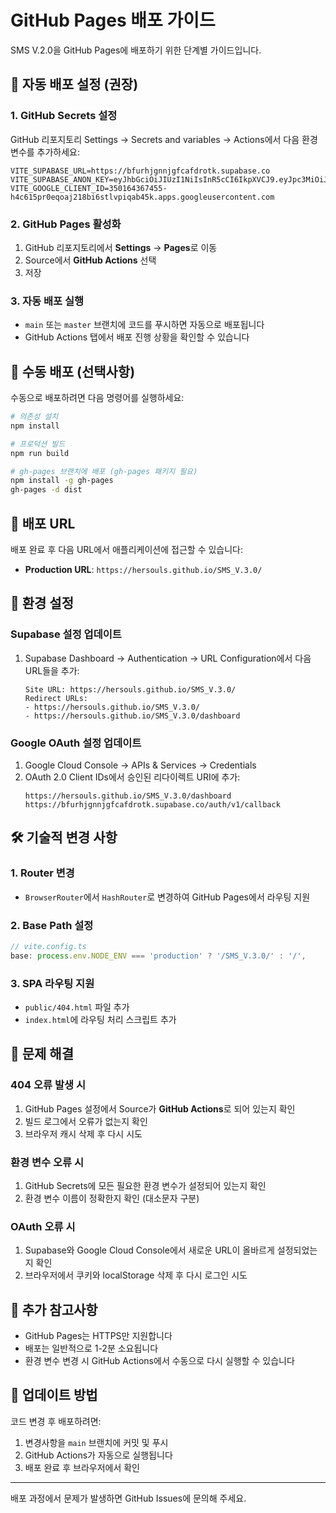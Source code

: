 # GitHub Pages 배포 가이드

SMS V.2.0을 GitHub Pages에 배포하기 위한 단계별 가이드입니다.

## 🚀 자동 배포 설정 (권장)

### 1. GitHub Secrets 설정

GitHub 리포지토리 Settings → Secrets and variables → Actions에서 다음 환경 변수를 추가하세요:

```
VITE_SUPABASE_URL=https://bfurhjgnnjgfcafdrotk.supabase.co
VITE_SUPABASE_ANON_KEY=eyJhbGciOiJIUzI1NiIsInR5cCI6IkpXVCJ9.eyJpc3MiOiJzdXBhYmFzZSIsInJlZiI6ImJmdXJoamdubmpnZmNhZmRyb3RrIiwicm9sZSI6ImFub24iLCJpYXQiOjE3NTM2MDQ4NTIsImV4cCI6MjA2OTE4MDg1Mn0.mxP7V92XRdY8e_7r9GR3B04blukhVf1vu_teRguv20U
VITE_GOOGLE_CLIENT_ID=350164367455-h4c615pr0eqoaj218bi6stlvpiqab45k.apps.googleusercontent.com
```

### 2. GitHub Pages 활성화

1. GitHub 리포지토리에서 **Settings** → **Pages**로 이동
2. Source에서 **GitHub Actions** 선택
3. 저장

### 3. 자동 배포 실행

- `main` 또는 `master` 브랜치에 코드를 푸시하면 자동으로 배포됩니다
- GitHub Actions 탭에서 배포 진행 상황을 확인할 수 있습니다

## 🔧 수동 배포 (선택사항)

수동으로 배포하려면 다음 명령어를 실행하세요:

```bash
# 의존성 설치
npm install

# 프로덕션 빌드
npm run build

# gh-pages 브랜치에 배포 (gh-pages 패키지 필요)
npm install -g gh-pages
gh-pages -d dist
```

## 📍 배포 URL

배포 완료 후 다음 URL에서 애플리케이션에 접근할 수 있습니다:

- **Production URL**: `https://hersouls.github.io/SMS_V.3.0/`

## 🔐 환경 설정

### Supabase 설정 업데이트

1. Supabase Dashboard → Authentication → URL Configuration에서 다음 URL들을 추가:
   ```
   Site URL: https://hersouls.github.io/SMS_V.3.0/
   Redirect URLs:
   - https://hersouls.github.io/SMS_V.3.0/
   - https://hersouls.github.io/SMS_V.3.0/dashboard
   ```

### Google OAuth 설정 업데이트

1. Google Cloud Console → APIs & Services → Credentials
2. OAuth 2.0 Client IDs에서 승인된 리다이렉트 URI에 추가:
   ```
   https://hersouls.github.io/SMS_V.3.0/dashboard
   https://bfurhjgnnjgfcafdrotk.supabase.co/auth/v1/callback
   ```

## 🛠️ 기술적 변경 사항

### 1. Router 변경
- `BrowserRouter`에서 `HashRouter`로 변경하여 GitHub Pages에서 라우팅 지원

### 2. Base Path 설정
```typescript
// vite.config.ts
base: process.env.NODE_ENV === 'production' ? '/SMS_V.3.0/' : '/',
```

### 3. SPA 라우팅 지원
- `public/404.html` 파일 추가
- `index.html`에 라우팅 처리 스크립트 추가

## 🚨 문제 해결

### 404 오류 발생 시
1. GitHub Pages 설정에서 Source가 **GitHub Actions**로 되어 있는지 확인
2. 빌드 로그에서 오류가 없는지 확인
3. 브라우저 캐시 삭제 후 다시 시도

### 환경 변수 오류 시
1. GitHub Secrets에 모든 필요한 환경 변수가 설정되어 있는지 확인
2. 환경 변수 이름이 정확한지 확인 (대소문자 구분)

### OAuth 오류 시
1. Supabase와 Google Cloud Console에서 새로운 URL이 올바르게 설정되었는지 확인
2. 브라우저에서 쿠키와 localStorage 삭제 후 다시 로그인 시도

## 📝 추가 참고사항

- GitHub Pages는 HTTPS만 지원합니다
- 배포는 일반적으로 1-2분 소요됩니다
- 환경 변수 변경 시 GitHub Actions에서 수동으로 다시 실행할 수 있습니다

## 🔄 업데이트 방법

코드 변경 후 배포하려면:

1. 변경사항을 `main` 브랜치에 커밋 및 푸시
2. GitHub Actions가 자동으로 실행됩니다
3. 배포 완료 후 브라우저에서 확인

---

배포 과정에서 문제가 발생하면 GitHub Issues에 문의해 주세요.